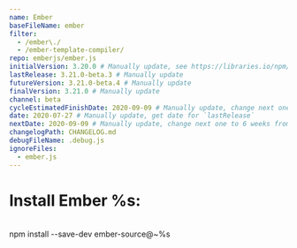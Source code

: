 ```yaml
---
name: Ember
baseFileName: ember
filter:
  - /ember\./
  - /ember-template-compiler/
repo: emberjs/ember.js
initialVersion: 3.20.0 # Manually update, see https://libraries.io/npm/ember-source throughout
lastRelease: 3.21.0-beta.3 # Manually update
futureVersion: 3.21.0-beta.4 # Manually update
finalVersion: 3.21.0 # Manually update
channel: beta
cycleEstimatedFinishDate: 2020-09-09 # Manually update, change next one to 6 weeks from this date...regardless of delays in the release
date: 2020-07-27 # Manually update, get date for `lastRelease`
nextDate: 2020-09-09 # Manually update, change next one to 6 weeks from this date...regardless of delays in the release
changelogPath: CHANGELOG.md
debugFileName: .debug.js
ignoreFiles:
  - ember.js
---
```

# Install Ember %s:
<br>
npm install --save-dev ember-source@~%s

